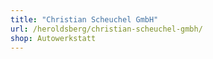 ```yaml
---
title: "Christian Scheuchel GmbH"
url: /heroldsberg/christian-scheuchel-gmbh/
shop: Autowerkstatt
---
```

